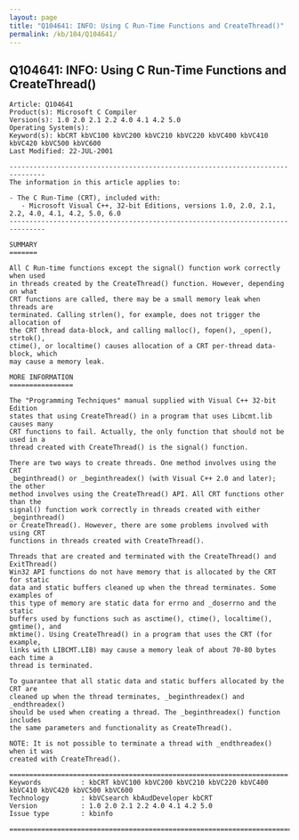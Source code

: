 ```yaml
---
layout: page
title: "Q104641: INFO: Using C Run-Time Functions and CreateThread()"
permalink: /kb/104/Q104641/
---
```


## Q104641: INFO: Using C Run-Time Functions and CreateThread()

	Article: Q104641
	Product(s): Microsoft C Compiler
	Version(s): 1.0 2.0 2.1 2.2 4.0 4.1 4.2 5.0
	Operating System(s): 
	Keyword(s): kbCRT kbVC100 kbVC200 kbVC210 kbVC220 kbVC400 kbVC410 kbVC420 kbVC500 kbVC600
	Last Modified: 22-JUL-2001
	
	-------------------------------------------------------------------------------
	The information in this article applies to:
	
	- The C Run-Time (CRT), included with:
	   - Microsoft Visual C++, 32-bit Editions, versions 1.0, 2.0, 2.1, 2.2, 4.0, 4.1, 4.2, 5.0, 6.0 
	-------------------------------------------------------------------------------
	
	SUMMARY
	=======
	
	All C Run-time functions except the signal() function work correctly when used
	in threads created by the CreateThread() function. However, depending on what
	CRT functions are called, there may be a small memory leak when threads are
	terminated. Calling strlen(), for example, does not trigger the allocation of
	the CRT thread data-block, and calling malloc(), fopen(), _open(), strtok(),
	ctime(), or localtime() causes allocation of a CRT per-thread data-block, which
	may cause a memory leak.
	
	MORE INFORMATION
	================
	
	The "Programming Techniques" manual supplied with Visual C++ 32-bit Edition
	states that using CreateThread() in a program that uses Libcmt.lib causes many
	CRT functions to fail. Actually, the only function that should not be used in a
	thread created with CreateThread() is the signal() function.
	
	There are two ways to create threads. One method involves using the CRT
	_beginthread() or _beginthreadex() (with Visual C++ 2.0 and later); the other
	method involves using the CreateThread() API. All CRT functions other than the
	signal() function work correctly in threads created with either _beginthread()
	or CreateThread(). However, there are some problems involved with using CRT
	functions in threads created with CreateThread().
	
	Threads that are created and terminated with the CreateThread() and ExitThread()
	Win32 API functions do not have memory that is allocated by the CRT for static
	data and static buffers cleaned up when the thread terminates. Some examples of
	this type of memory are static data for errno and _doserrno and the static
	buffers used by functions such as asctime(), ctime(), localtime(), gmtime(), and
	mktime(). Using CreateThread() in a program that uses the CRT (for example,
	links with LIBCMT.LIB) may cause a memory leak of about 70-80 bytes each time a
	thread is terminated.
	
	To guarantee that all static data and static buffers allocated by the CRT are
	cleaned up when the thread terminates, _beginthreadex() and _endthreadex()
	should be used when creating a thread. The _beginthreadex() function includes
	the same parameters and functionality as CreateThread().
	
	NOTE: It is not possible to terminate a thread with _endthreadex() when it was
	created with CreateThread().
	
	======================================================================
	Keywords          : kbCRT kbVC100 kbVC200 kbVC210 kbVC220 kbVC400 kbVC410 kbVC420 kbVC500 kbVC600 
	Technology        : kbVCsearch kbAudDeveloper kbCRT
	Version           : 1.0 2.0 2.1 2.2 4.0 4.1 4.2 5.0
	Issue type        : kbinfo
	
	=============================================================================
	
